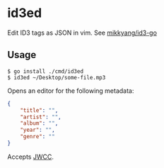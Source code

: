 # id3ed

Edit ID3 tags as JSON in vim. See [mikkyang/id3-go](https://github.com/mikkyang/id3-go)

## Usage

```console
$ go install ./cmd/id3ed
$ id3ed ~/Desktop/some-file.mp3
```

Opens an editor for the following metadata:

```json
{
    "title": "",
    "artist": "",
    "album": "",
    "year": "",
    "genre": ""
}
```

Accepts [JWCC](https://nigeltao.github.io/blog/2021/json-with-commas-comments.html).
